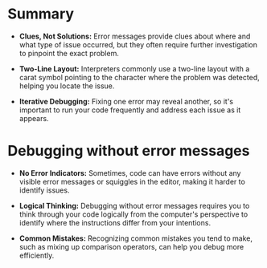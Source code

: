 # Summary

-   **Clues, Not Solutions:** Error messages provide clues about where and what type of issue occurred, but they often require further investigation to pinpoint the exact problem.

-   **Two-Line Layout:** Interpreters commonly use a two-line layout with a carat symbol pointing to the character where the problem was detected, helping you locate the issue.

-   **Iterative Debugging:** Fixing one error may reveal another, so it's important to run your code frequently and address each issue as it appears.

# Debugging without error messages

-   **No Error Indicators:** Sometimes, code can have errors without any visible error messages or squiggles in the editor, making it harder to identify issues.

-   **Logical Thinking:** Debugging without error messages requires you to think through your code logically from the computer's perspective to identify where the instructions differ from your intentions.

-   **Common Mistakes:** Recognizing common mistakes you tend to make, such as mixing up comparison operators, can help you debug more efficiently.
